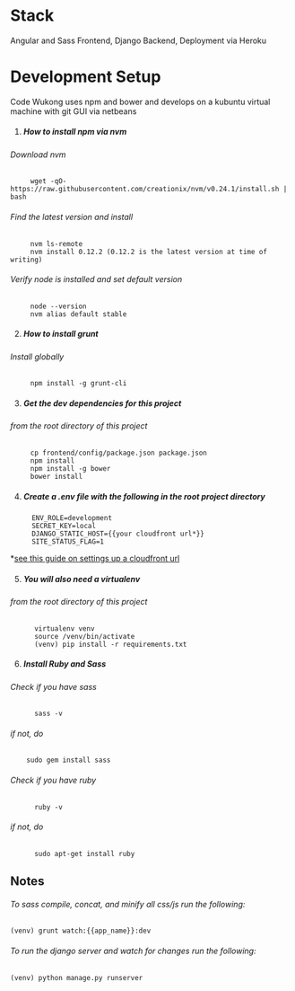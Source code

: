 # Stack
Angular and Sass Frontend, Django Backend, Deployment via Heroku

# Development Setup
Code Wukong uses npm and bower and develops on a kubuntu virtual machine with git GUI via netbeans

1. ##### *How to install npm via nvm*
  ###### Download nvm
         wget -qO- https://raw.githubusercontent.com/creationix/nvm/v0.24.1/install.sh | bash  
  ###### Find the latest version and install
         nvm ls-remote  
         nvm install 0.12.2 (0.12.2 is the latest version at time of writing)  
  ###### Verify node is installed and set default version
         node --version  
         nvm alias default stable  

2. ##### *How to install grunt*
  ###### Install globally
         npm install -g grunt-cli

3. ##### *Get the dev dependencies for this project*
  ###### from the root directory of this project
         cp frontend/config/package.json package.json
         npm install  
         npm install -g bower  
         bower install  

4. ##### *Create a .env file with the following in the root project directory*
         ENV_ROLE=development  
         SECRET_KEY=local  
         DJANGO_STATIC_HOST={{your cloudfront url*}}   
         SITE_STATUS_FLAG=1    
  *[see this guide on settings up a cloudfront url](https://whitenoise.readthedocs.org/en/latest/django.html#use-a-content-delivery-network-optional)

5. ##### *You will also need a virtualenv*
  ###### from the root directory of this project
          virtualenv venv  
          source /venv/bin/activate  
          (venv) pip install -r requirements.txt  

6. ##### *Install Ruby and Sass*
  ###### Check if you have sass
          sass -v  
  ###### if not, do
        sudo gem install sass  
  ###### Check if you have ruby
          ruby -v  
  ###### if not, do
          sudo apt-get install ruby

## Notes
###### To sass compile, concat, and minify all css/js run the following:   
    (venv) grunt watch:{{app_name}}:dev
###### To run the django server and watch for changes run the following:
    (venv) python manage.py runserver